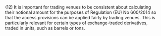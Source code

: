 (12) It is important for trading venues to be consistent about calculating their notional amount for the purposes of Regulation (EU) No 600/2014 so that the access provisions can be applied fairly by trading venues. This is particularly relevant for certain types of exchange-traded derivatives, traded in units, such as barrels or tons.
